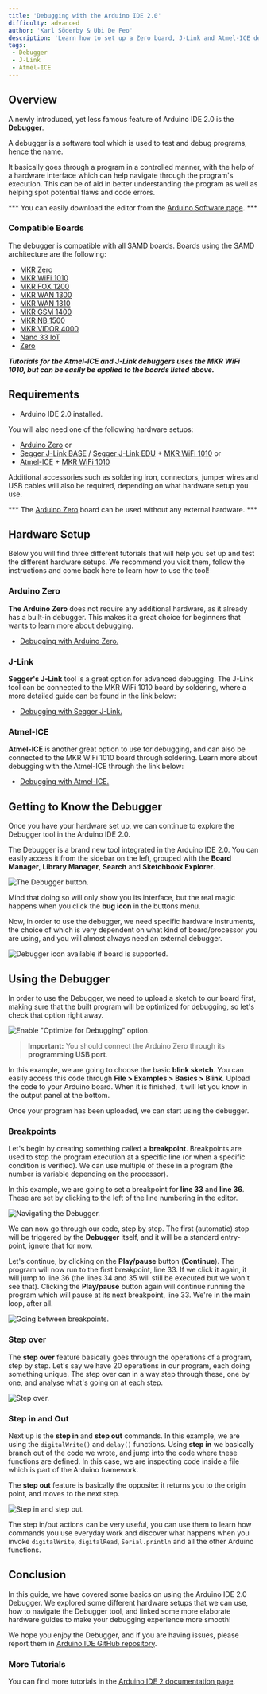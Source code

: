 ```yaml
---
title: 'Debugging with the Arduino IDE 2.0'
difficulty: advanced
author: 'Karl Söderby & Ubi De Feo'
description: 'Learn how to set up a Zero board, J-Link and Atmel-ICE debuggers with the Arduino IDE 2.0, and how to debug a program.'
tags:
 - Debugger
 - J-Link
 - Atmel-ICE
---
```


## Overview

A newly introduced, yet less famous feature of Arduino IDE 2.0 is the **Debugger**. 

A debugger is a software tool which is used to test and debug programs, hence the name.

It basically goes through a program in a controlled manner, with the help of a hardware interface which can help navigate through the program's execution. This can be of aid in better understanding the program as well as helping spot potential flaws and code errors.

*** You can easily download the editor from the [Arduino Software page](https://www.arduino.cc/en/software#experimental-software). ***

### Compatible Boards

The debugger is compatible with all SAMD boards. Boards using the SAMD architecture are the following: 

- [MKR Zero](https://store.arduino.cc/arduino-mkr-zero-i2s-bus-sd-for-sound-music-digital-audio-data)
- [MKR WiFi 1010](https://store.arduino.cc/arduino-mkr-wifi-1010)
- [MKR FOX 1200](https://store.arduino.cc/arduino-mkr-fox-1200)
- [MKR WAN 1300](https://store.arduino.cc/arduino-mkr-wan-1300)
- [MKR WAN 1310](https://store.arduino.cc/arduino-mkr-wan-1310)
- [MKR GSM 1400](https://store.arduino.cc/arduino-mkr-gsm-1400)
- [MKR NB 1500](https://store.arduino.cc/arduino-mkr-nb-1500)
- [MKR VIDOR 4000](https://store.arduino.cc/arduino-mkr-vidor-4000)
- [Nano 33 IoT](https://store.arduino.cc/arduino-nano-33-iot)
- [Zero](https://store.arduino.cc/arduino-zero)

***Tutorials for the Atmel-ICE and J-Link debuggers uses the MKR WiFi 1010, but can be easily be applied to the boards listed above.***

## Requirements

- Arduino IDE 2.0 installed.

You will also need one of the following hardware setups:
- [Arduino Zero](https://store.arduino.cc/arduino-zero) or
- [Segger J-Link BASE](https://store.arduino.cc/j-link-base) / [Segger J-Link EDU](https://store.arduino.cc/j-link-edu) + [MKR WiFi 1010](https://store.arduino.cc/arduino-mkr-wifi-1010) or
- [Atmel-ICE](https://www.microchip.com/DevelopmentTools/ProductDetails/ATATMEL-ICE) + [MKR WiFi 1010](https://store.arduino.cc/arduino-mkr-wifi-1010)


Additional accessories such as soldering iron, connectors, jumper wires and USB cables will also be required, depending on what hardware setup you use.

*** The [Arduino Zero](https://store.arduino.cc/arduino-zero) board can be used without any external hardware. ***

## Hardware Setup

Below you will find three different tutorials that will help you set up and test the different hardware setups. We recommend you visit them, follow the instructions and come back here to learn how to use the tool!

### Arduino Zero

**The Arduino Zero** does not require any additional hardware, as it already has a built-in debugger. This makes it a great choice for beginners that wants to learn more about debugging.

- [Debugging with Arduino Zero.](/tutorials/zero/debugging-with-zero)

### J-Link

**Segger's J-Link** tool is a great option for advanced debugging. The J-Link tool can be connected to the MKR WiFi 1010 board by soldering, where a more detailed guide can be found in the link below:

- [Debugging with Segger J-Link.](/tutorials/mkr-wifi-1010/mkr-jlink-setup)

### Atmel-ICE

**Atmel-ICE** is another great option to use for debugging, and can also be connected to the MKR WiFi 1010 board through soldering. Learn more about debugging with the Atmel-ICE through the link below: 

- [Debugging with Atmel-ICE.](/tutorials/mkr-wifi-1010/atmel-ice)

## Getting to Know the Debugger

Once you have your hardware set up, we can continue to explore the Debugger tool in the Arduino IDE 2.0.

The Debugger is a brand new tool integrated in the Arduino IDE 2.0. You can easily access it from the sidebar on the left, grouped with the **Board Manager**, **Library Manager**, **Search** and **Sketchbook Explorer**. 

![The Debugger button.](assets/debugger-img01.png)

Mind that doing so will only show you its interface, but the real magic happens when you click the **bug icon** in the buttons menu.

Now, in order to use the debugger, we need specific hardware instruments, the choice of which is very dependent on what kind of board/processor you are using, and you will almost always need an external debugger.

![Debugger icon available if board is supported.](assets/debugger-img02.png)

## Using the Debugger

In order to use the Debugger, we need to upload a sketch to our board first, making sure that the built program will be optimized for debugging, so let's check that option right away.

![Enable "Optimize for Debugging" option.](assets/debugger-extra-img-01.png)

>**Important:** You should connect the Arduino Zero through its **programming USB port**.

In this example, we are going to choose the basic **blink sketch**. You can easily access this code through **File > Examples > Basics > Blink**. Upload the code to your Arduino board. When it is finished, it will let you know in the output panel at the bottom.

Once your program has been uploaded, we can start using the debugger.

### Breakpoints

Let's begin by creating something called a **breakpoint**. Breakpoints are used to stop the program execution at a specific line (or when a specific condition is verified). We can use multiple of these in a program (the number is variable depending on the processor). 

In this example, we are going to set a breakpoint for **line 33** and **line 36**. These are set by clicking to the left of the line numbering in the editor. 

![Navigating the Debugger.](assets/debugger-img03.png)

We can now go through our code, step by step.
The first (automatic) stop will be triggered by the **Debugger** itself, and it will be a standard entry-point, ignore that for now.

Let's continue, by clicking on the **Play/pause** button (**Continue**). The program will now run to the first breakpoint, line 33. If we click it again, it will jump to line 36 (the lines 34 and 35 will still be executed but we won't see that). Clicking the **Play/pause** button again will continue running the program which will pause at its next breakpoint, line 33. We're in the main loop, after all.

![Going between breakpoints.](assets/playpause.gif)

### Step over 

The **step over** feature basically goes through the operations of a program, step by step. Let's say we have 20 operations in our program, each doing something unique. The step over can in a way step through these, one by one, and analyse what's going on at each step.

![Step over.](assets/stepover.gif)

### Step in and Out

Next up is the **step in** and **step out** commands. In this example, we are using the `digitalWrite()` and `delay()` functions. Using **step in** we basically branch out of the code we wrote, and jump into the code where these functions are defined. In this case, we are inspecting code inside a file which is part of the Arduino framework.

The **step out** feature is basically the opposite: it returns you to the origin point, and moves to the next step.

![Step in and step out.](assets/stepinout.gif)

The step in/out actions can be very useful, you can use them to learn how commands you use everyday work and discover what happens when you invoke `digitalWrite`, `digitalRead`, `Serial.println` and all the other Arduino functions.

## Conclusion

In this guide, we have covered some basics on using the Arduino IDE 2.0 Debugger. We explored some different hardware setups that we can use, how to navigate the Debugger tool, and linked some more elaborate hardware guides to make your debugging experience more smooth!

We hope you enjoy the Debugger, and if you are having issues, please report them in [Arduino IDE GitHub repository](https://github.com/arduino/arduino-ide/issues). 

### More Tutorials

You can find more tutorials in the [Arduino IDE 2 documentation page](https://docs.arduino.cc/software/ide-v2).  

